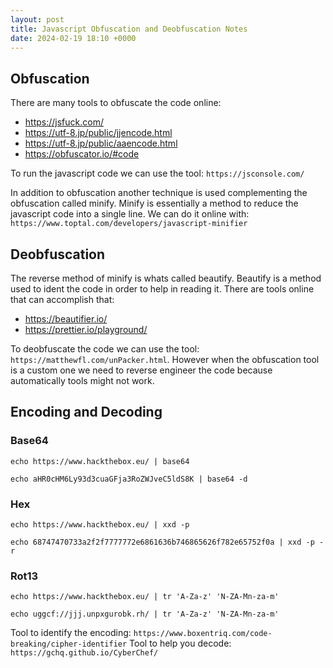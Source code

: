 ```yaml
---
layout: post
title: Javascript Obfuscation and Deobfuscation Notes
date: 2024-02-19 18:10 +0000
---
```


## Obfuscation

There are many tools to obfuscate the code online:

- https://jsfuck.com/
- https://utf-8.jp/public/jjencode.html
- https://utf-8.jp/public/aaencode.html
- https://obfuscator.io/#code

To run the javascript code we can use the tool: `https://jsconsole.com/`


In addition to obfuscation another technique is used complementing the obfuscation called minify. Minify is essentially a method to reduce the javascript code into a single line. We can do it online with: `https://www.toptal.com/developers/javascript-minifier` 

## Deobfuscation

The reverse method of minify is whats called beautify. Beautify is a method used to ident the code in order to help in reading it. There are tools online that can accomplish that:
- https://beautifier.io/
- https://prettier.io/playground/

To deobfuscate the code we can use the tool: `https://matthewfl.com/unPacker.html`. However when the obfuscation tool is a custom one we need to reverse engineer the code because automatically tools might not work.


## Encoding and Decoding

### Base64

```shell
echo https://www.hackthebox.eu/ | base64
```

```shell
echo aHR0cHM6Ly93d3cuaGFja3RoZWJveC5ldS8K | base64 -d
```
### Hex

```shell
echo https://www.hackthebox.eu/ | xxd -p
```

```shell
echo 68747470733a2f2f7777772e6861636b746865626f782e65752f0a | xxd -p -r
```

### Rot13

```shell
echo https://www.hackthebox.eu/ | tr 'A-Za-z' 'N-ZA-Mn-za-m'
```

```shell
echo uggcf://jjj.unpxgurobk.rh/ | tr 'A-Za-z' 'N-ZA-Mn-za-m'
```

Tool to identify the encoding: `https://www.boxentriq.com/code-breaking/cipher-identifier`
Tool to help you decode: `https://gchq.github.io/CyberChef/`